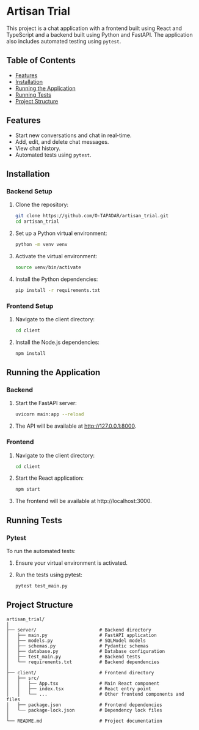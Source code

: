 # Artisan Trial

This project is a chat application with a frontend built using React and TypeScript and a backend built using Python and FastAPI. The application also includes automated testing using `pytest`.

## Table of Contents

- [Features](#features)
- [Installation](#installation)
- [Running the Application](#running-the-application)
- [Running Tests](#running-tests)
- [Project Structure](#project-structure)

## Features

- Start new conversations and chat in real-time.
- Add, edit, and delete chat messages.
- View chat history.
- Automated tests using `pytest`.

## Installation

### Backend Setup

1. Clone the repository:

   ```bash
   git clone https://github.com/O-TAPADAR/artisan_trial.git
   cd artisan_trial

2. Set up a Python virtual environment:

   ```bash
   python -m venv venv

3. Activate the virtual environment:

   ```bash
   source venv/bin/activate

4. Install the Python dependencies:

   ```bash
   pip install -r requirements.txt

### Frontend Setup

1. Navigate to the client directory:

   ```bash
   cd client

2. Install the Node.js dependencies:

   ```bash
   npm install

## Running the Application

### Backend

1. Start the FastAPI server:

   ```bash
   uvicorn main:app --reload

2. The API will be available at http://127.0.0.1:8000.

### Frontend

1. Navigate to the client directory:

   ```bash
   cd client

2. Start the React application:

   ```bash
   npm start

3. The frontend will be available at http://localhost:3000.

## Running Tests

### Pytest
To run the automated tests:
1. Ensure your virtual environment is activated.
2. Run the tests using pytest:

   ```bash
   pytest test_main.py

## Project Structure

```plaintext
artisan_trial/
│
├── server/                       # Backend directory
│   ├── main.py                   # FastAPI application
│   ├── models.py                 # SQLModel models
│   ├── schemas.py                # Pydantic schemas
│   ├── database.py               # Database configuration
│   ├── test_main.py              # Backend tests
│   └── requirements.txt          # Backend dependencies
│
├── client/                       # Frontend directory
│   ├── src/
│   │   ├── App.tsx               # Main React component
│   │   ├── index.tsx             # React entry point
│   │   └── ...                   # Other frontend components and files
│   ├── package.json              # Frontend dependencies
│   └── package-lock.json         # Dependency lock files
│
└── README.md                     # Project documentation
